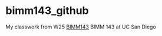 # bimm143_github
My classwork from W25 [BIMM143](https://bioboot.github.io/bimm143_W25/) BIMM 143 at UC San Diego




